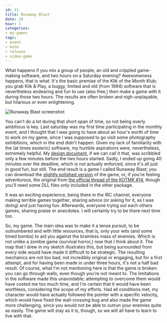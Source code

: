 ```yaml
---
id: 11
title: Runaway Blast
date: 18
hour: 1
categories:
- my-games
tags:
- event
- kotm
- release
- video-game
---
```


What happens if you mix a group of people, an old and crippled game-making software, and two hours on a Saturday evening? Awesomeness happens, that is what. It's the basic premise of the Klik of the Month Klub; you grab Klik & Play, a buggy, limited and old (from 1994) software that is nevertheless endearing and fun to use (also free,) then make a game with it during those two hours. The results are often broken and nigh-unplayable, but hilarious or even enlightening.

![Runaway Blast screenshot](http://blog.agj.cl/wp-content/uploads/2008/08/runawayblast.gif "Runaway Blast screenshot")

You can't do a lot during that short span of time, so not being overly ambitious is key. Last saturday was my first time participating in the monthly event, and I thought that I was going to have about an hour's worth of time to work on my game, since I was supposed to go visit some photography exhibitions, which in the end didn't happen. Given my lack of familiarity with the (at times esoteric) software, my humble aspirations were, nevertheless, extremely helpful. My [design document](http://blog.agj.cl/wp-content/uploads/2008/08/designscribbles.jpg), if we can call it that, was scribbled only a few minutes before the two hours started. Sadly, I ended up going 40 minutes over the deadline, which is not actually enforced, since it's all just in good fun, but still. The end result is a game I called Runaway Blast; you can download the [slightly polished version](http://blog.agj.cl/wp-content/uploads/2008/08/runawayblast.zip) of the game, or, if you're feeling adventurous, the original from [the official thread of the KOTMK #14](http://www.glorioustrainwrecks.com/node/212#comment-1092), though you'll need some DLL files only included in the other package.

It was an exciting experience, being there in the IRC channel, everyone making terrible games together, sharing advice (or asking for it, as I was doing) and just having fun. Afterwards, everyone trying out each others games, sharing praise or anecdotes. I will certainly try to be there next time too.

So, my game. The main idea was to make it a tense pursuit, to be outnumbered and with little resources, that is, only your wits (and some timed bombs) to aid you against the brainless mass of enemies. Which is not unlike a zombie game (survival horror,) now that I think about it. The map that I drew in my sketch illustrates this, but being surrounded from every side would have made it difficult to be strategic. The resulting mechanics are not too bad; not incredibly original or engaging, but for a first attempt, and for having been made in under three hours, it's not a half bad result. Of course, what I'm not mentioning here is that the game is broken: you can go through walls, even though you're not meant to. The limitations in the software made this unavoidable; attempting to overcome them would have costed me too much time, and I'm certain that it would have been worthless, considering the scope of my efforts. Had all conditions met, my character would have actually followed the pointer with a specific velocity, which would have fixed the wall-crossing bug and also made the game more challenging, since you would not be able to outrun your enemies quite as easily. The game will stay as it is, though, so we will all have to learn to live with that.
